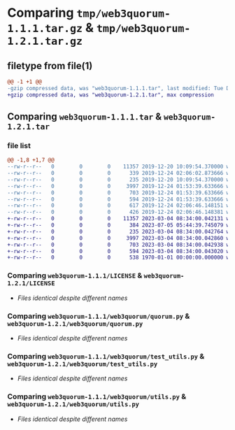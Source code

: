 # Comparing `tmp/web3quorum-1.1.1.tar.gz` & `tmp/web3quorum-1.2.1.tar.gz`

## filetype from file(1)

```diff
@@ -1 +1 @@
-gzip compressed data, was "web3quorum-1.1.1.tar", last modified: Tue Dec 24 02:06:46 2019, max compression
+gzip compressed data, was "web3quorum-1.2.1.tar", max compression
```

## Comparing `web3quorum-1.1.1.tar` & `web3quorum-1.2.1.tar`

### file list

```diff
@@ -1,8 +1,7 @@
--rw-r--r--   0        0        0    11357 2019-12-20 10:09:54.370000 web3quorum-1.1.1/LICENSE
--rw-r--r--   0        0        0      339 2019-12-24 02:06:02.873666 web3quorum-1.1.1/pyproject.toml
--rw-r--r--   0        0        0      235 2019-12-20 10:09:54.370000 web3quorum-1.1.1/web3quorum/__init__.py
--rw-r--r--   0        0        0     3997 2019-12-24 01:53:39.633666 web3quorum-1.1.1/web3quorum/quorum.py
--rw-r--r--   0        0        0      703 2019-12-24 01:53:39.633666 web3quorum-1.1.1/web3quorum/test_utils.py
--rw-r--r--   0        0        0      594 2019-12-24 01:53:39.633666 web3quorum-1.1.1/web3quorum/utils.py
--rw-r--r--   0        0        0      617 2019-12-24 02:06:46.148151 web3quorum-1.1.1/setup.py
--rw-r--r--   0        0        0      426 2019-12-24 02:06:46.148381 web3quorum-1.1.1/PKG-INFO
+-rw-r--r--   0        0        0    11357 2023-03-04 08:34:00.042131 web3quorum-1.2.1/LICENSE
+-rw-r--r--   0        0        0      384 2023-07-05 05:44:39.745079 web3quorum-1.2.1/pyproject.toml
+-rw-r--r--   0        0        0      235 2023-03-04 08:34:00.042764 web3quorum-1.2.1/web3quorum/__init__.py
+-rw-r--r--   0        0        0     3997 2023-03-04 08:34:00.042860 web3quorum-1.2.1/web3quorum/quorum.py
+-rw-r--r--   0        0        0      703 2023-03-04 08:34:00.042938 web3quorum-1.2.1/web3quorum/test_utils.py
+-rw-r--r--   0        0        0      594 2023-03-04 08:34:00.043020 web3quorum-1.2.1/web3quorum/utils.py
+-rw-r--r--   0        0        0      538 1970-01-01 00:00:00.000000 web3quorum-1.2.1/PKG-INFO
```

### Comparing `web3quorum-1.1.1/LICENSE` & `web3quorum-1.2.1/LICENSE`

 * *Files identical despite different names*

### Comparing `web3quorum-1.1.1/web3quorum/quorum.py` & `web3quorum-1.2.1/web3quorum/quorum.py`

 * *Files identical despite different names*

### Comparing `web3quorum-1.1.1/web3quorum/test_utils.py` & `web3quorum-1.2.1/web3quorum/test_utils.py`

 * *Files identical despite different names*

### Comparing `web3quorum-1.1.1/web3quorum/utils.py` & `web3quorum-1.2.1/web3quorum/utils.py`

 * *Files identical despite different names*

